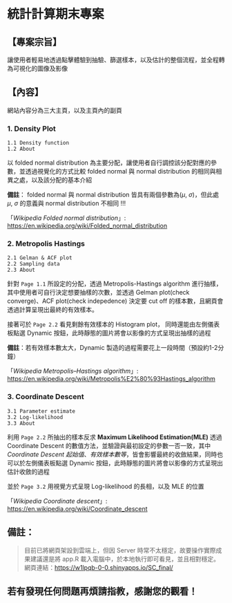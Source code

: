# 統計計算期末專案

## 【專案宗旨】
讓使用者輕易地透過點擊體驗到抽驗、篩選樣本，以及估計的整個流程，並全程轉為可視化的圖像及影像  


## 【內容】
網站內容分為三大主頁，以及主頁內的副頁
### 1. Density Plot  
    1.1 Density function  
    1.2 About

以 folded normal distribution 為主要分配，讓使用者自行調控該分配對應的參數，並透過視覺化的方式比較 folded normal 與 normal distribution 的相同與相異之處，以及該分配的基本介紹  

**備註**： 
folded normal 與 normal distribution 皆具有兩個參數為($\mu$, $\sigma$)，但此處 $\mu$, $\sigma$ 的意義與 normal distribution 不相同 !!!  

「*Wikipedia Folded normal distribution*」: https://en.wikipedia.org/wiki/Folded_normal_distribution


### 2. Metropolis Hastings  
    2.1 Gelman & ACF plot  
    2.2 Sampling data  
    2.3 About  

針對 `Page 1.1` 所設定的分配，透過 Metropolis-Hastings algorithm 進行抽樣，其中使用者可自行決定想要抽樣的次數，並透過 Gelman plot(check converge)、ACF plot(check indepedence) 決定要 cut off 的樣本數，且網頁會透過計算呈現出最終的有效樣本。

接著可於 `Page 2.2` 看見剩餘有效樣本的 Histogram plot， 同時還能由左側儀表板點選 Dynamic 按鈕，此時靜態的圖片將會以影像的方式呈現出抽樣的過程  

**備註**：若有效樣本數太大，Dynamic 製造的過程需要花上一段時間（預設約1-2分鐘）
  
「*Wikipedia Metropolis–Hastings algorithm*」: https://en.wikipedia.org/wiki/Metropolis%E2%80%93Hastings_algorithm


### 3. Coordinate Descent  
    3.1 Parameter estimate  
    3.2 Log-likelihood      
    3.3 About

利用 `Page 2.2` 所抽出的樣本反求 **Maximum Likelihood Estimation(MLE)** 透過 Coordinate Descent 的數值方法，並驗證與最初設定的參數一否一致，其中 *Coordinate Descent 起始值*、*有效樣本數等*，皆會影響最終的收斂結果，同時也可以於左側儀表板點選 Dynamic 按鈕，此時靜態的圖片將會以影像的方式呈現出估計收斂的過程  

並於 `Page 3.2` 用視覺方式呈現 Log-likelihood 的長相，以及 MLE 的位置

「*Wikipedia Coordinate descent*」: https://en.wikipedia.org/wiki/Coordinate_descent


## 備註：
> 目前已將網頁架設到雲端上，但因 Server 時常不太穩定，故要操作實際成果建議還是將 app.R 載入電腦中，於本地執行即可看見，並且相對穩定。  
網頁連結：https://w1lpqb-0-0.shinyapps.io/SC_final/

## 若有發現任何問題再煩請指教，感謝您的觀看！